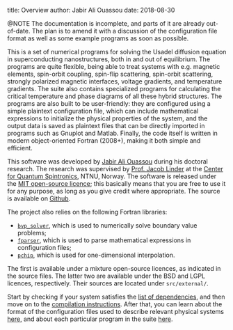 title:  Overview
author: Jabir Ali Ouassou
date:   2018-08-30

@NOTE The documentation is incomplete, and parts of it are already out-of-date.
      The plan is to amend it with a discussion of the configuration file format as well as some example programs as soon as possible.

This is a set of numerical programs for solving the Usadel diffusion equation in superconducting nanostructures, both in and out of equilibrium.
The programs are quite flexible, being able to treat systems with e.g. magnetic elements, spin-orbit coupling, spin-flip scattering, spin-orbit scattering, strongly polarized magnetic interfaces, voltage gradients, and temperature gradients.
The suite also contains specialized programs for calculating the critical temperature and phase diagrams of all these hybrid structures.
The programs are also built to be user-friendly:
they are configured using a simple plaintext configuration file, which can include mathematical expressions to initialize the physical properties of the system, and the output data is saved as plaintext files that can be directly imported in programs such as Gnuplot and Matlab.
Finally, the code itself is written in modern object-oriented Fortran (2008+), making it both simple and efficient.

This software was developed by [Jabir Ali Ouassou](https://github.com/jabirali) during his doctoral research.
The research was supervised by [Prof. Jacob Linder](https://folk.ntnu.no/jacobrun/) at the [Center for Quantum Spintronics](https://www.ntnu.edu/quspin), NTNU, Norway.
The software is released under the [MIT open-source licence](https://github.com/jabirali/DoctorCode/blob/master/LICENSE.md);
this basically means that you are free to use it for any purpose, as long as you give credit where appropriate.
The source is available on [Github](https://github.com/jabirali/DoctorCode).

The project also relies on the following Fortran libraries:

 * [`bvp_solver`](http://cs.stmarys.ca/~muir/BVP_SOLVER_Webpage.shtml), which is used to numerically solve boundary value problems;
 * [`fparser`](http://fparser.sourceforge.net/), which is used to parse mathematical expressions in configuration files;
 * [`pchip`](https://people.sc.fsu.edu/~jburkardt/f_src/pchip/pchip.html), which is used for one-dimensional interpolation.

The first is available under a mixture open-source licences, as indicated in the source files.
The latter two are available under the BSD and LGPL licences, respectively.
Their sources are located under `src/external/`.

Start by checking if your system satisfies the [list of dependencies](01-dependencies.html), and then move on to the [compilation instructions](02-compilation.html).
After that, you can learn about the format of the configuration files used to describe relevant physical systems [here](03-config/index.html), and about each particular program in the suite [here](04-programs/index.html).

